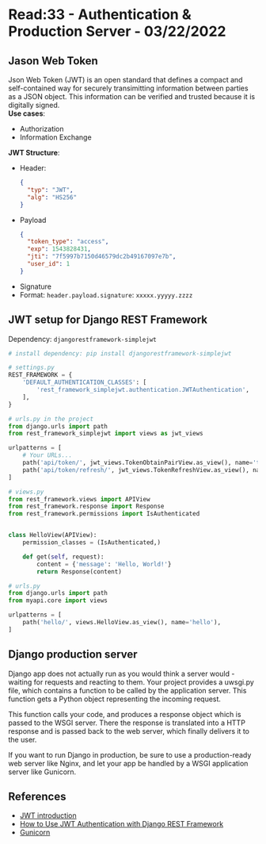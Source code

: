 # Read:33 - Authentication & Production Server - 03/22/2022

## Jason Web Token

Json Web Token (JWT) is an open standard that defines a compact and self-contained way for securely transimitting information between parties as a JSON object. This information can be verified and trusted because it is digitally signed.  
**Use cases**:

- Authorization
- Information Exchange

**JWT Structure**:

- Header:
  ```json
  {
    "typ": "JWT",
    "alg": "HS256"
  }
  ```
- Payload
  ```json
  {
    "token_type": "access",
    "exp": 1543828431,
    "jti": "7f5997b7150d46579dc2b49167097e7b",
    "user_id": 1
  }
  ```
- Signature
- Format: `header.payload.signature`: `xxxxx.yyyyy.zzzz`

## JWT setup for Django REST Framework

Dependency: `djangorestframework-simplejwt`

```python
# install dependency: pip install djangorestframework-simplejwt

# settings.py
REST_FRAMEWORK = {
    'DEFAULT_AUTHENTICATION_CLASSES': [
        'rest_framework_simplejwt.authentication.JWTAuthentication',
    ],
}

# urls.py in the project
from django.urls import path
from rest_framework_simplejwt import views as jwt_views

urlpatterns = [
    # Your URLs...
    path('api/token/', jwt_views.TokenObtainPairView.as_view(), name='token_obtain_pair'),
    path('api/token/refresh/', jwt_views.TokenRefreshView.as_view(), name='token_refresh'),
]

# views.py
from rest_framework.views import APIView
from rest_framework.response import Response
from rest_framework.permissions import IsAuthenticated


class HelloView(APIView):
    permission_classes = (IsAuthenticated,)

    def get(self, request):
        content = {'message': 'Hello, World!'}
        return Response(content)

# urls.py
from django.urls import path
from myapi.core import views

urlpatterns = [
    path('hello/', views.HelloView.as_view(), name='hello'),
]
```

## Django production server

Django app does not actually run as you would think a server would - waiting for requests and reacting to them. Your project provides a uwsgi.py file, which contains a function to be called by the application server. This function gets a Python object representing the incoming request.

This function calls your code, and produces a response object which is passed to the WSGI server. There the response is translated into a HTTP response and is passed back to the web server, which finally delivers it to the user.

If you want to run Django in production, be sure to use a production-ready web server like Nginx, and let your app be handled by a WSGI application server like Gunicorn.

## References

- [JWT introduction](https://jwt.io/introduction/)
- [How to Use JWT Authentication with Django REST Framework](https://simpleisbetterthancomplex.com/tutorial/2018/12/19/how-to-use-jwt-authentication-with-django-rest-framework.html)
- [Gunicorn](https://vsupalov.com/django-runserver-in-production/)
